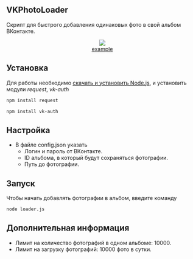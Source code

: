 ## VKPhotoLoader
Скрипт для быстрого добавления одинаковых фото в свой альбом ВКонтакте.
<p align="center"><img src="https://pp.userapi.com/c851032/v851032855/43ce1/7e9SrUFec6U.jpg"><br><a href='https://vk.com/id502486221' target='_blank'>example</a></p>

## Установка
Для работы необходимо [скачать и установить Node.js](https://nodejs.org/en/download/),
и установить модули *request*, *vk-auth*
```sh
npm install request
```
```sh
npm install vk-auth
```

## Настройка
- В файле config.json указать
	- Логин и пароль от ВКонтакте.
	- ID альбома, в который будут сохраняться фотографии.
	- Путь до фотографии.

## Запуск
Чтобы начать добавлять фотографии в альбом, введите команду
```sh
node loader.js
```
## Дополнительная информация
- Лимит на количество фотографий в одном альбоме: 10000.
- Лимит на загрузку фотографий: 10000 фото в сутки.

    
	
